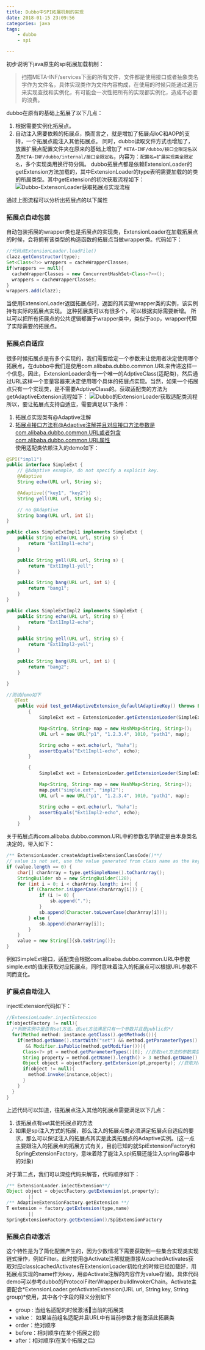 ```yaml
---
title: Dubbo中SPI拓展机制的实现
date: 2018-01-15 23:09:56
categories: java
tags:
	- dubbo
	- spi

---
```


初步说明下java原生的spi拓展加载机制：
> 扫描META-INF/services下面的所有文件，文件都是使用接口或者抽象类名字作为文件名，具体实现类作为文件内容构成，在使用的时候只能通过遍历来实现查找和实例化，有可能会一次性把所有的实现都实例化，造成不必要的浪费。

<!-- more -->

dubbo在原有的基础上拓展了以下几点：

1. 根据需要实例化拓展点。
2. 自动注入需要依赖的拓展点，换而言之，就是增加了拓展点IoC和AOP的支持，一个拓展点能注入其他拓展点。
  同时，dubbo读取文件方式也增加了，放置扩展点配置文件夹在原来的基础上增加了 `META-INF/dubbo/接口全限定名`以及`META-INF/dubbo/internal/接口全限定名`，内容为：`配置名=扩展实现类全限定名`，多个实现类用换行符分隔。
  dubbo拓展点都是依赖ExtensionLoader的getExtension方法加载的，其中ExtensionLoader的type表明需要加载的的类的所属类型。其中getExtension的初次获取流程如下：
  ![Dubbo-ExtensonLoader获取拓展点实现流程](/assets/blogImg/Dubbo-ExtensonLoader获取拓展点实现流程.png)

通过上图流程可以分析出拓展点的以下属性
### 拓展点自动包装
自动包装拓展的wrapper类也是拓展点的实现类，ExtensionLoader在加载拓展点的时候，会将拥有该类型的构造函数的拓展点当做wrapper类。代码如下：
```java
//代码点ExtensionLoader.loadFile()
clazz.getConstructor(type);
Set<Class<?>> wrappers = cacheWrapperClasses;
if(wrappers == null){
  cacheWrapperClasses = new ConcurrentHashSet<Class<?>>();
  wrappers = cacheWrapperClasses;
}
wrappers.add(clazz);
```
当使用ExtensionLoader返回拓展点时，返回的其实是wrapper类的实例，该实例持有实际的拓展点实现。
这种拓展类可以有很多个，可以根据实际需要新增。
所以可以把所有拓展点的公共逻辑都置于wrapper类中，类似于aop，wrapper代理了实际需要的拓展点。

### 拓展点自适应
很多时候拓展点是有多个实现的，我们需要给定一个参数来让使用者决定使用哪个拓展点，在dubbo中我们是使用com.alibaba.dubbo.common.URL来传递这样一个信息。因此，ExtensionLoader会有一个唯一的AdptiveClass(适配类)，然后通过URL这样一个变量容器来决定使用哪个具体的拓展点实现。当然，如果一个拓展点只有一个实现类，是不需要AdptiveClass的。获取适配类的方法为getAdaptiveExtension流程如下：
![Dubbo的ExtensionLoader获取适配类流程](/assets/blogImg/Dubbo的ExtensionLoader获取适配类流程.png)
所以，要让拓展点支持自适应，需要满足以下条件：
1. 拓展点实现类有@Adaptive注解
2. 拓展点接口方法有@Adaptive注解并且对应接口方法参数是com.alibaba.dubbo.common.URL或者包含com.alibaba.dubbo.common.URL属性  
使用适配类依赖注入的demo如下：
```java
@SPI("impl1")
public interface SimpleExt {
    // @Adaptive example, do not specify a explicit key.
    @Adaptive
    String echo(URL url, String s);

    @Adaptive({"key1", "key2"})
    String yell(URL url, String s);

    // no @Adaptive
    String bang(URL url, int i);
}

public class SimpleExtImpl1 implements SimpleExt {
    public String echo(URL url, String s) {
        return "Ext1Impl1-echo";
    }

    public String yell(URL url, String s) {
        return "Ext1Impl1-yell";
    }

    public String bang(URL url, int i) {
        return "bang1";
    }
}

public class SimpleExtImpl2 implements SimpleExt {
    public String echo(URL url, String s) {
        return "Ext1Impl2-echo";
    }

    public String yell(URL url, String s) {
        return "Ext1Impl2-yell";
    }

    public String bang(URL url, int i) {
        return "bang2";
    }

}

//测试demo如下
   @Test
    public void test_getAdaptiveExtension_defaultAdaptiveKey() throws Exception {
        {
            SimpleExt ext = ExtensionLoader.getExtensionLoader(SimpleExt.class).getAdaptiveExtension();

            Map<String, String> map = new HashMap<String, String>();
            URL url = new URL("p1", "1.2.3.4", 1010, "path1", map);

            String echo = ext.echo(url, "haha");
            assertEquals("Ext1Impl1-echo", echo);
        }

        {
            SimpleExt ext = ExtensionLoader.getExtensionLoader(SimpleExt.class).getAdaptiveExtension();

            Map<String, String> map = new HashMap<String, String>();
            map.put("simple.ext", "impl2");
            URL url = new URL("p1", "1.2.3.4", 1010, "path1", map);

            String echo = ext.echo(url, "haha");
            assertEquals("Ext1Impl2-echo", echo);
        }
    }
```
关于拓展点再com.alibaba.dubbo.common.URL中的参数名字确定是由本身类名决定的，带入如下：
```java
/** ExtensionLoader.createAdaptiveExtensionClassCode()**/
// value is not set, use the value generated from class name as the key
if (value.length == 0) {
	char[] charArray = type.getSimpleName().toCharArray();
    StringBuilder sb = new StringBuilder(128);
    for (int i = 0; i < charArray.length; i++) {
    	if (Character.isUpperCase(charArray[i])) {
        	if (i != 0) {
            	sb.append(".");
            }
            sb.append(Character.toLowerCase(charArray[i]));
        } else {
        	sb.append(charArray[i]);
        }
    }
    value = new String[]{sb.toString()};
}
```
例如SimpleExt接口，适配类会根据com.alibaba.dubbo.common.URL中参数simple.ext的值来获取对应拓展点，同时意味着注入的拓展点可以根据URL参数不同而变化。

### 扩展点自动注入
injectExtension代码如下：
```java
//ExtensionLoader.injectExtension
if(objectFactory != null){
  /*判断实例中是否有set方法，该set方法满足只有一个参数并且是public的*/
  for(Method method: instance.getClass().getMethods()){
    if(method.getName().startWith("set") && method.getParameterTypes().length == 1
       && Modifier.isPublic(method.getModifier())){
      Class<?> pt = method.getParameterTypes()[0]; //获取set方法的参数类型
      String property = method.getName().length() > 3 method.getName().substring(3,4).toLowerCase() 						+ method.getName().subtring(4) : ""; //获取该set方法的属性名字
      Object object = objectFactory.getExtension(pt,property); //获取对应pt类型的adaptive类来注入
      if(object != null){
        method.invoke(instance,object);
      }
    }
  }
}
```
上述代码可以知道，往拓展点注入其他的拓展点需要满足以下几点：
1. 该拓展点有set其他拓展点的方法
2. 如果是spi注入方式的拓展，那么注入的拓展点类必须满足拓展点自适应的要求，那么可以保证注入的拓展点其实是此类拓展点的Adaptive实例。(这一点主要跟注入的拓展点的拓展方式有关，目前已知的就SpiExtensionFactory和SpringExtensionFactory，意味着除了能注入spi拓展还能注入spring容器中的对象)  

对于第二点，我们可以深挖代码来解答，代码顺序如下：
```java
/** ExtensionLoader.injectExtension**/
Object object = objectFactory.getExtension(pt,property);
		||
/** AdaptiveExtensionFactory.getExtension **/
T extension = factory.getExtension(type,name)
		||
SpringExtensionFactory.getExtension()/SpiExtensionFactory
```

### 拓展点自动激活

这个特性是为了简化配置产生的，因为少数情况下需要获取到一些集合实现类实现链式操作，例如Filter。此时使用@Activate注解就能直接从cachedActivates获取对应class(cachedActivates在ExtensionLoader初始化的时候已经加载好，用拓展点实现的name作为key，用@Activate注解的内容作为value存储)。具体代码demo可以参考dubbo的ProtocolFilterWrapper.buildInvokerChain。Activate主要配合*ExtensionLoader.getActivateExtension(URL url, String key, String group)*使用，其中各个字段的释义分别如下

* group : 当组名适配的时候激活当前的拓展类
* value： 如果当前组名适配并且URL中有当前参数才能激活此拓展类
* order：绝对顺序 
* before：相对顺序(在某个拓展之前)
* after：相对顺序(在某个拓展之后)